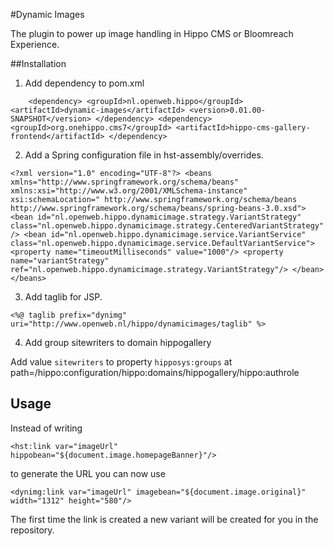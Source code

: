 #Dynamic Images

The plugin to power up image handling in Hippo CMS or Bloomreach Experience.

##Installation
1. Add dependency to pom.xml

`    <dependency>
      <groupId>nl.openweb.hippo</groupId>
      <artifactId>dynamic-images</artifactId>
      <version>0.01.00-SNAPSHOT</version>
    </dependency>
    <dependency>
      <groupId>org.onehippo.cms7</groupId>
      <artifactId>hippo-cms-gallery-frontend</artifactId>
    </dependency>`
    
2. Add a Spring configuration file in hst-assembly/overrides.

`<?xml version="1.0" encoding="UTF-8"?>
<beans xmlns="http://www.springframework.org/schema/beans"
       xmlns:xsi="http://www.w3.org/2001/XMLSchema-instance"
       xsi:schemaLocation="
       http://www.springframework.org/schema/beans
       http://www.springframework.org/schema/beans/spring-beans-3.0.xsd">
  <bean id="nl.openweb.hippo.dynamicimage.strategy.VariantStrategy"
        class="nl.openweb.hippo.dynamicimage.strategy.CenteredVariantStrategy"/>
  <bean id="nl.openweb.hippo.dynamicimage.service.VariantService"
        class="nl.openweb.hippo.dynamicimage.service.DefaultVariantService">
    <property name="timeoutMilliseconds" value="1000"/>
    <property name="variantStrategy" ref="nl.openweb.hippo.dynamicimage.strategy.VariantStrategy"/>
  </bean>
</beans>`

3. Add taglib for JSP.

`<%@ taglib prefix="dynimg" uri="http://www.openweb.nl/hippo/dynamicimages/taglib" %>`

4. Add group sitewriters to domain hippogallery

Add value `sitewriters` to property `hipposys:groups` at path=/hippo:configuration/hippo:domains/hippogallery/hippo:authrole

## Usage

Instead of writing

`<hst:link var="imageUrl" hippobean="${document.image.homepageBanner}"/>`

to generate the URL you can now use

`<dynimg:link var="imageUrl" imagebean="${document.image.original}" width="1312" height="580"/>`

The first time the link is created a new variant will be created for you in the repository.
